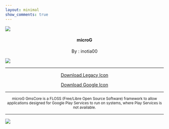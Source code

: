 ```yaml
---
layout: minimal
show_comments: true
---
```


![](https://is.gd/3FVYMW)

<h4> <p align="center"> microG </p> </h4>

<p align="center"> By : inotia00 </p>

![](https://is.gd/ghwVrE)

---

<p align ="center">
<a href="https://is.gd/iIBAm2" class="btn btn-outline-success"> Download Legacy Icon </a>
</p>

<p align ="center">
<a href="https://is.gd/KAR5Gu" class="btn btn-outline-success"> Download Google Icon </a>
</p>

---

<p align="center"> <sub>
microG GmsCore is a FLOSS (Free/Libre Open Source Software) framework to allow applications designed for Google Play Services to run on systems, where Play Services is not available.
</sub> </p>

---

![](https://is.gd/uVvIMS)
